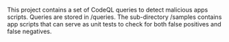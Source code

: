 This project contains a set of CodeQL queries to detect malicious apps
scripts. Queries are stored in /queries. The sub-directory /samples
contains app scripts that can serve as unit tests to check for both
false positives and false negatives.
